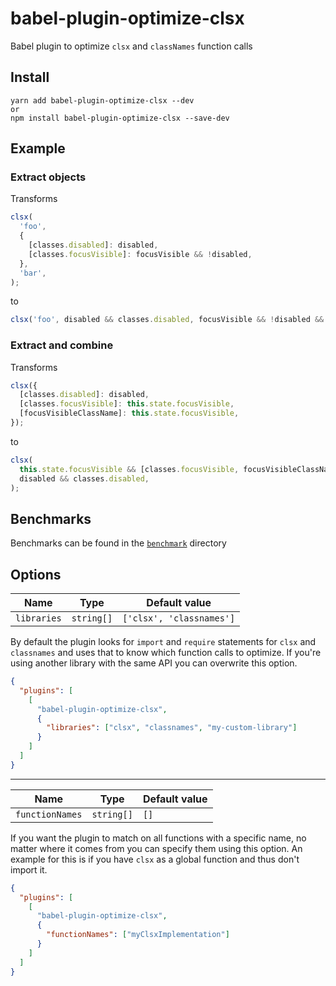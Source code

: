 # babel-plugin-optimize-clsx

Babel plugin to optimize `clsx` and `classNames` function calls

## Install

```
yarn add babel-plugin-optimize-clsx --dev
or
npm install babel-plugin-optimize-clsx --save-dev
```

## Example

### Extract objects

Transforms

```javascript
clsx(
  'foo',
  {
    [classes.disabled]: disabled,
    [classes.focusVisible]: focusVisible && !disabled,
  },
  'bar',
);
```

to

```javascript
clsx('foo', disabled && classes.disabled, focusVisible && !disabled && classes.focusVisible, 'bar');
```

### Extract and combine

Transforms

```javascript
clsx({
  [classes.disabled]: disabled,
  [classes.focusVisible]: this.state.focusVisible,
  [focusVisibleClassName]: this.state.focusVisible,
});
```

to

```javascript
clsx(
  this.state.focusVisible && [classes.focusVisible, focusVisibleClassName],
  disabled && classes.disabled,
);
```

## Benchmarks

Benchmarks can be found in the [`benchmark`](/benchmark) directory

## Options

| Name        | Type       | Default value            |
| ----------- | ---------- | ------------------------ |
| `libraries` | `string[]` | `['clsx', 'classnames']` |

By default the plugin looks for `import` and `require` statements for `clsx` and `classnames` and uses that to know which function calls to optimize. If you're using another library with the same API you can overwrite this option.

```json
{
  "plugins": [
    [
      "babel-plugin-optimize-clsx",
      {
        "libraries": ["clsx", "classnames", "my-custom-library"]
      }
    ]
  ]
}
```

---

| Name            | Type       | Default value |
| --------------- | ---------- | ------------- |
| `functionNames` | `string[]` | `[]`          |

If you want the plugin to match on all functions with a specific name, no matter where it comes from you can specify them using this option. An example for this is if you have `clsx` as a global function and thus don't import it.

```json
{
  "plugins": [
    [
      "babel-plugin-optimize-clsx",
      {
        "functionNames": ["myClsxImplementation"]
      }
    ]
  ]
}
```
